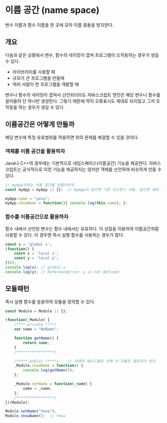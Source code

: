 이름 공간 (name space)
=====
변수 이름과 함수 이름을 한 곳에 모아 이름 충돌을 방지한다.

## 개요
다음과 같은 상황에서 변수, 함수의 네이밍이 겹쳐 프로그램이 오작동하는 경우가 생길 수 있다.

* 라이브러리를 사용할 때
* 규모가 큰 프로그램을 만들때
* 여러 사람이 한 프로그램을 개발할 때

변수나 함수의 네이밍이 겹쳐서 선언되더라도 자바스크립트 엔진은 해당 변수나 함수를 끌어올려 단 하나만 생성한다. 그렇기 때문에 딱히 오류표시도 제대로 되지않고 그저 오작동을 하는 경우가 생길 수 있다.

## 이름공간은 어떻게 만들까
해당 변수에 특정 유효범위를 적용하면 위의 문제를 해결할 수 있을 것이다.

### 객체를 이름 공간을 활용하자
Java나 C++의 경우에는 기본적으로 네임스페이스(이름공간) 기능을 제공한다. 자바스크립트는 공식적으로 이런 기능을 제공하지는 않지만 객체를 선언하여 비슷하게 만들 수 있다.

```js
// myApp이라는 이름 공간을 만들어보자.
const myApp = myApp || {};  // myApp이 있으면 기존 인스턴스 사용, 없으면 새로 생성.

myApp.name = "yena";
myApp.showName = function(){ console.log(this.name); };
```

### 함수를 이름공간으로 활용하자
함수 내에서 선언된 변수는 함수 내에서는 유효하다. 이 성질을 이용하여 이름공간처럼 사용할 수 있다. 이 경우엔 즉시 실행 함수를 사용하는 경우가 많다.

```js
const x = 'global x';
(function() {
    const x = 'local x';
    const y = 'local y';
})();
console.log(x); // global x
console.log(y); // ReferenceError: y is not defined
```

## 모듈패턴
즉시 실행 함수를 응용하여 모듈을 정의할 수 있다. 

```js
const Module = Module || {};

(function(_Module) {
    /**** private ****/
    var name = "NoName";

    function getName() {
        return name;
    }
    /*****************/

    /***** public *****/    // 아래의 메소드들로 인해 이 모듈은 클로저가 된다.
    _Module.showName = function() {
        console.log(getName());
    };

    _Module.setName = function(_name) {
        name = _name;
    };
    /*****************/
})(Module);

Module.setName("Yena");
Module.showName();  // Yena
```